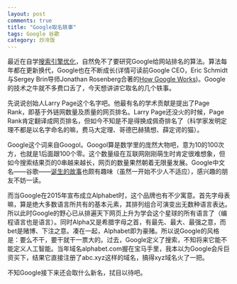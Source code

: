 ```yaml
---
layout: post
comments: true
title: "Google取名轶事"
tags: Google 谷歌
category: 炒冷饭
---
```


最近在自学[搜索引擎优化](/be-a-geek)，自然免不了要研究Google给网站排名的算法。算法每年都在更新换代，Google也在不断成长(详情可读前Google CEO，Eric Schmidt与Sergey Brin导师Jonathan Rosenberg合著的[How Google Works](https://book.douban.com/subject/26008422/))。Google的技术之牛就不多费口舌了，今天想讲讲它取名的几个轶事。

先说说创始人Larry Page这个名字吧。他最有名的学术贡献是提出了Page Rank，即基于外链网数量及质量的网页排名。Larry Page还没火的时候，Page Rank肯定翻译成网页排名，但如今不知是不是得换成佩奇排名了（科学家发明定理不都是以名字命名的嘛，费马大定理、哥德巴赫猜想、薛定谔的猫）。

Google这个词来自Googol。Googol算是数学里的庞然大物吧，意为10的100次方，也就是1后面跟100个零。这个数量级在互联网刚刚萌生时肯定很难想象，但如今搜索结果页的0串越来越长，网页的数量果然朝着无限量发展。Google中文名——谷歌——[诞生的故事](http://tech.qq.com/a/20060412/000371.htm)也颇有趣味（虽然一开始不少人不适应），感兴趣的朋友不妨一读。

而当Google在2015年宣布成立Alphabet时，这个品牌也有不少寓意。首先字母表嘛，算是绝大多数语言所共有的基本元素，其排列组合可演变出无数种语言表达。所以此时Google的野心已从排遍天下网页上升为学会这个星球的所有语言了（编程语言也是语言）。同时Alpha又是希腊字母之首，有最先、最大、最强之意，而bet是赌博、下注之意。凑在一起，Alphabet即为豪赌。所以说Google的风格是：要么不干，要干就干一票大的。过去，Google定义了搜索，不知将来它能不能定义人工智能。当年域名alphabet.com握在宝马手里，我本以为Google会斥巨资买下，结果它直接注册了abc.xyz这样的域名，搞得xyz域名火了一把。

不知Google接下来还会取什么新名，拭目以待吧。
